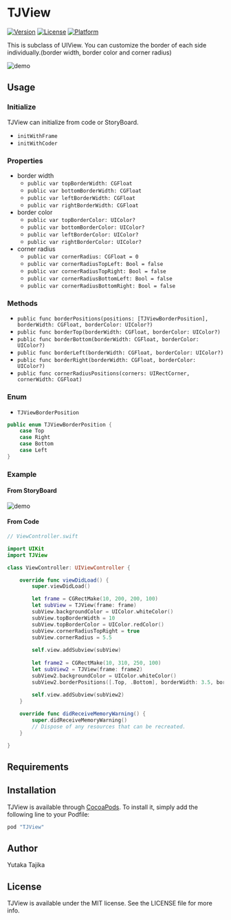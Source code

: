 # TJView

[![Version](https://img.shields.io/cocoapods/v/TJView.svg?style=flat)](http://cocoapods.org/pods/TJView)
[![License](https://img.shields.io/cocoapods/l/TJView.svg?style=flat)](http://cocoapods.org/pods/TJView)
[![Platform](https://img.shields.io/cocoapods/p/TJView.svg?style=flat)](http://cocoapods.org/pods/TJView)

This is subclass of UIView.
You can customize the border of each side individually.(border width, border color and corner radius)

![demo](https://github.com/taji-taji/TJView/blob/master/images/TJView_demo.gif)

## Usage

### Initialize

TJView can initialize from code or StoryBoard.

- `initWithFrame`
- `initWithCoder`


### Properties

- border width
	- `public var topBorderWidth: CGFloat`
	- `public var bottomBorderWidth: CGFloat`
	- `public var leftBorderWidth: CGFloat`
	- `public var rightBorderWidth: CGFloat`
- border color
	- `public var topBorderColor: UIColor?`
	- `public var bottomBorderColor: UIColor?`
	- `public var leftBorderColor: UIColor?`
	- `public var rightBorderColor: UIColor?`
- corner radius
	- `public var cornerRadius: CGFloat = 0`
	- `public var cornerRadiusTopLeft: Bool = false`
	- `public var cornerRadiusTopRight: Bool = false`
	- `public var cornerRadiusBottomLeft: Bool = false`
	- `public var cornerRadiusBottomRight: Bool = false`

### Methods

- `public func borderPositions(positions: [TJViewBorderPosition], borderWidth: CGFloat, borderColor: UIColor?)`
- `public func borderTop(borderWidth: CGFloat, borderColor: UIColor?)`
- `public func borderBottom(borderWidth: CGFloat, borderColor: UIColor?)`
- `public func borderLeft(borderWidth: CGFloat, borderColor: UIColor?)`
- `public func borderRight(borderWidth: CGFloat, borderColor: UIColor?)`
- `public func cornerRadiusPositions(corners: UIRectCorner, cornerWidth: CGFloat)`

### Enum

- `TJViewBorderPosition`

```swift
public enum TJViewBorderPosition {
    case Top
    case Right
    case Bottom
    case Left
}
```

### Example

#### From StoryBoard

![demo](https://github.com/taji-taji/TJView/blob/master/images/TJView_demo.gif)

#### From Code

```swift
// ViewController.swift

import UIKit
import TJView

class ViewController: UIViewController {

    override func viewDidLoad() {
        super.viewDidLoad()

        let frame = CGRectMake(10, 200, 200, 100)
        let subView = TJView(frame: frame)
        subView.backgroundColor = UIColor.whiteColor()
        subView.topBorderWidth = 10
        subView.topBorderColor = UIColor.redColor()
        subView.cornerRadiusTopRight = true
        subView.cornerRadius = 5.5
        
        self.view.addSubview(subView)
        
        let frame2 = CGRectMake(10, 310, 250, 100)
        let subView2 = TJView(frame: frame2)
        subView2.backgroundColor = UIColor.whiteColor()
        subView2.borderPositions([.Top, .Bottom], borderWidth: 3.5, borderColor: UIColor.greenColor())
        
        self.view.addSubview(subView2)
    }

    override func didReceiveMemoryWarning() {
        super.didReceiveMemoryWarning()
        // Dispose of any resources that can be recreated.
    }

}

```


## Requirements

## Installation

TJView is available through [CocoaPods](http://cocoapods.org). To install
it, simply add the following line to your Podfile:

```ruby
pod "TJView"
```

## Author

Yutaka Tajika

## License

TJView is available under the MIT license. See the LICENSE file for more info.
